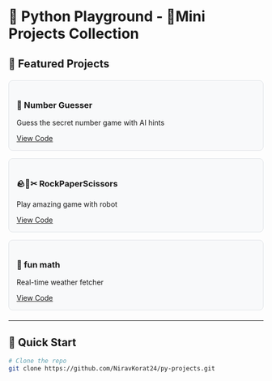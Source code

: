 
# 🐍 Python Playground - 🎯Mini Projects Collection


## 🌟 Featured Projects

<div style="display: grid; grid-template-columns: repeat(auto-fill, minmax(250px, 1fr)); gap: 15px; margin: 20px 0;">
  <!-- Project Card 1 -->
  <div style="background: #f8f9fa; border-radius: 8px; padding: 15px; border: 1px solid #e1e4e8;">
    <h3>🎲 Number Guesser</h3>
    <p>Guess the secret number game with AI hints</p>
    <a href="numberguesser.py">View Code</a>
  </div>
  
  <!-- Project Card 2 -->
  <div style="background: #f8f9fa; border-radius: 8px; padding: 15px; border: 1px solid #e1e4e8;">
    <h3>🪨🧻✂ RockPaperScissors</h3>
    <p> Play amazing game with robot</p>
    <a href="RockPaperScissors.py">View Code</a>
  </div>
  
  <!-- Project Card 3 -->
  <div style="background: #f8f9fa; border-radius: 8px; padding: 15px; border: 1px solid #e1e4e8;">
    <h3>📖 fun math</h3>
    <p>Real-time weather fetcher</p>
    <a href="funmath.py">View Code</a>
  </div>
</div>

---

## 🚀 Quick Start

```bash
# Clone the repo
git clone https://github.com/NiravKorat24/py-projects.git

